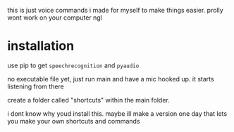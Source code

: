 this is just voice commands i made for myself to make things easier. prolly wont work on your computer ngl

# installation

use pip to get ``speechrecognition`` and ``pyaudio``

no executable file yet, just run main and have a mic hooked up. it starts listening from there

create a folder called "shortcuts" within the main folder. 

i dont know why youd install this. maybe ill make a version one day that lets you make your own shortcuts and commands